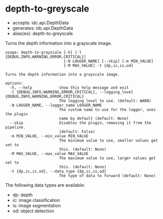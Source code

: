 # depth-to-greyscale

* accepts: idc.api.DepthData
* generates: idc.api.DepthData
* alias(es): depth-to-greyscale

Turns the depth information into a grayscale image.

```
usage: depth-to-grayscale [-h] [-l {DEBUG,INFO,WARNING,ERROR,CRITICAL}]
                          [-N LOGGER_NAME] [--skip] [-m MIN_VALUE]
                          [-M MAX_VALUE] -t {dp,ic,is,od}

Turns the depth information into a grayscale image.

options:
  -h, --help            show this help message and exit
  -l {DEBUG,INFO,WARNING,ERROR,CRITICAL}, --logging_level {DEBUG,INFO,WARNING,ERROR,CRITICAL}
                        The logging level to use. (default: WARN)
  -N LOGGER_NAME, --logger_name LOGGER_NAME
                        The custom name to use for the logger, uses the plugin
                        name by default (default: None)
  --skip                Disables the plugin, removing it from the pipeline.
                        (default: False)
  -m MIN_VALUE, --min_value MIN_VALUE
                        The minimum value to use, smaller values get set to
                        this. (default: None)
  -M MAX_VALUE, --max_value MAX_VALUE
                        The maximum value to use, larger values get set to
                        this. (default: None)
  -t {dp,ic,is,od}, --data_type {dp,ic,is,od}
                        The type of data to forward (default: None)
```

The following data types are available:

* dp: depth
* ic: image classification
* is: image segmentation
* od: object detection

